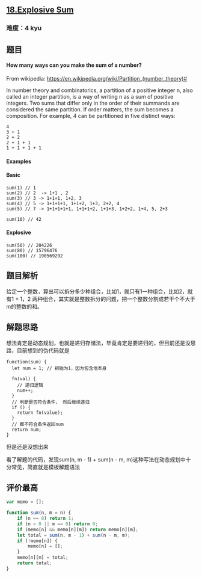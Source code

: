 ## [18.Explosive Sum](https://www.codewars.com/kata/52ec24228a515e620b0005ef/train/javascript)
### 难度：4 kyu

## 题目
#### How many ways can you make the sum of a number?
From wikipedia: https://en.wikipedia.org/wiki/Partition_(number_theory)#

In number theory and combinatorics, a partition of a positive integer n, also called an integer partition, is a way of writing n as a sum of positive integers. Two sums that differ only in the order of their summands are considered the same partition. If order matters, the sum becomes a composition. For example, 4 can be partitioned in five distinct ways:
```
4
3 + 1
2 + 2
2 + 1 + 1
1 + 1 + 1 + 1
```
#### Examples
#### Basic
```
sum(1) // 1
sum(2) // 2  -> 1+1 , 2
sum(3) // 3 -> 1+1+1, 1+2, 3
sum(4) // 5 -> 1+1+1+1, 1+1+2, 1+3, 2+2, 4
sum(5) // 7 -> 1+1+1+1+1, 1+1+1+2, 1+1+3, 1+2+2, 1+4, 5, 2+3

sum(10) // 42
```
#### Explosive
```
sum(50) // 204226
sum(80) // 15796476
sum(100) // 190569292
```

## 题目解析
给定一个整数，算出可以拆分多少种组合，比如1，就只有1一种组合，比如2，就有1 + 1，2 两种组合，其实就是整数拆分的问题，把一个整数分割成若干个不大于m的整数的和。

## 解题思路
想法肯定是动态规划，也就是递归存储法，毕竟肯定是要递归的，但目前还是没思路，目前想到的伪代码就是
```
function(sum) {
  let num = 1; // 初始为1，因为包含他本身
  
  fn(val) {
    // 递归逻辑
    num++;
  }
  // 判断是否符合条件， 然后继续递归
  if () {
    return fn(value);
  }
  // 都不符合条件返回num
  return num;
}
```
但是还是没想出来

看了解题的代码，发现sum(n, m - 1) + sum(n - m, m)这种写法在动态规划中十分常见，简直就是模板解题语法

## 评价最高
```js
var memo = [];

function sum(n, m = n) {
    if (n == 0) return 1;
    if (n < 0 || m == 0) return 0;
    if (memo[n] && memo[n][m]) return memo[n][m];
    let total = sum(n, m - 1) + sum(n - m, m);
    if (!memo[n]) {
        memo[n] = [];
    }
    memo[n][m] = total;
    return total;
}
```
